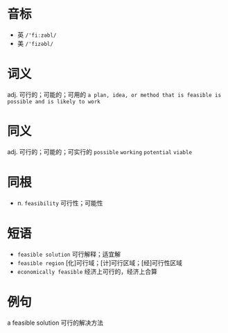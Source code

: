 # 音标

- 英 `/'fiːzəbl/`
- 美 `/'fizəbl/`

# 词义

adj. 可行的；可能的；可用的
`a plan, idea, or method that is feasible is possible and is likely to work`

# 同义

adj. 可行的；可能的；可实行的
`possible` `working` `potential` `viable`

# 同根

- n. `feasibility` 可行性；可能性

# 短语

- `feasible solution` 可行解释；适宜解
- `feasible region` [化]可行域；[计]可行区域；[经]可行性区域
- `economically feasible` 经济上可行的，经济上合算

# 例句

a feasible solution
可行的解决方法


